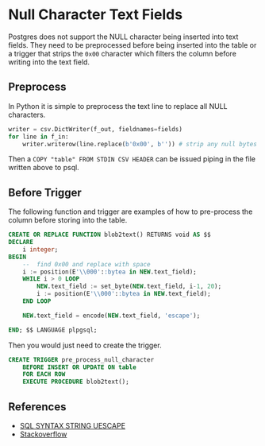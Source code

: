 # Null Character Text Fields

Postgres does not support the NULL character being inserted into text fields.  They need to be preprocessed before being inserted into the table or a trigger that strips the `0x00` character which filters the column before writing into the text field.

## Preprocess

In Python it is simple to preprocess the text line to replace all NULL characters.

```python
writer = csv.DictWriter(f_out, fieldnames=fields)
for line in f_in:
    writer.writerow(line.replace(b'0x00', b'')) # strip any null bytes sequence in the stream file and write the row
```

Then a `COPY "table" FROM STDIN CSV HEADER` can be issued piping in the file written above to psql.

## Before Trigger

The following function and trigger are examples of how to pre-process the column before storing into the table.

```sql
CREATE OR REPLACE FUNCTION blob2text() RETURNS void AS $$
DECLARE
    i integer;
BEGIN
    --  find 0x00 and replace with space    
    i := position(E'\\000'::bytea in NEW.text_field);
    WHILE i > 0 LOOP
        NEW.text_field := set_byte(NEW.text_field, i-1, 20);
        i := position(E'\\000'::bytea in NEW.text_field);
    END LOOP

    NEW.text_field = encode(NEW.text_field, 'escape');

END; $$ LANGUAGE plpgsql; 
```

Then you would just need to create the trigger.

```sql
CREATE TRIGGER pre_process_null_character
    BEFORE INSERT OR UPDATE ON table
    FOR EACH ROW
    EXECUTE PROCEDURE blob2text();
```

## References

* [SQL SYNTAX STRING UESCAPE](https://www.postgresql.org/docs/9.1/sql-syntax-lexical.html#SQL-SYNTAX-STRINGS-UESCAPE)
* [Stackoverflow](https://stackoverflow.com/questions/1347646/postgres-error-on-insert-error-invalid-byte-sequence-for-encoding-utf8-0x0)
